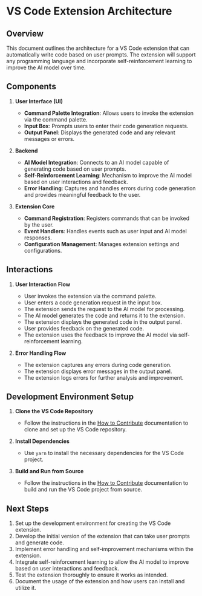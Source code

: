 # VS Code Extension Architecture

## Overview
This document outlines the architecture for a VS Code extension that can automatically write code based on user prompts. The extension will support any programming language and incorporate self-reinforcement learning to improve the AI model over time.

## Components
1. **User Interface (UI)**
   - **Command Palette Integration**: Allows users to invoke the extension via the command palette.
   - **Input Box**: Prompts users to enter their code generation requests.
   - **Output Panel**: Displays the generated code and any relevant messages or errors.

2. **Backend**
   - **AI Model Integration**: Connects to an AI model capable of generating code based on user prompts.
   - **Self-Reinforcement Learning**: Mechanism to improve the AI model based on user interactions and feedback.
   - **Error Handling**: Captures and handles errors during code generation and provides meaningful feedback to the user.

3. **Extension Core**
   - **Command Registration**: Registers commands that can be invoked by the user.
   - **Event Handlers**: Handles events such as user input and AI model responses.
   - **Configuration Management**: Manages extension settings and configurations.

## Interactions
1. **User Interaction Flow**
   - User invokes the extension via the command palette.
   - User enters a code generation request in the input box.
   - The extension sends the request to the AI model for processing.
   - The AI model generates the code and returns it to the extension.
   - The extension displays the generated code in the output panel.
   - User provides feedback on the generated code.
   - The extension uses the feedback to improve the AI model via self-reinforcement learning.

2. **Error Handling Flow**
   - The extension captures any errors during code generation.
   - The extension displays error messages in the output panel.
   - The extension logs errors for further analysis and improvement.

## Development Environment Setup
1. **Clone the VS Code Repository**
   - Follow the instructions in the [How to Contribute](https://github.com/microsoft/vscode/wiki/How-to-Contribute) documentation to clone and set up the VS Code repository.

2. **Install Dependencies**
   - Use `yarn` to install the necessary dependencies for the VS Code project.

3. **Build and Run from Source**
   - Follow the instructions in the [How to Contribute](https://github.com/microsoft/vscode/wiki/How-to-Contribute#build-and-run-from-source) documentation to build and run the VS Code project from source.

## Next Steps
1. Set up the development environment for creating the VS Code extension.
2. Develop the initial version of the extension that can take user prompts and generate code.
3. Implement error handling and self-improvement mechanisms within the extension.
4. Integrate self-reinforcement learning to allow the AI model to improve based on user interactions and feedback.
5. Test the extension thoroughly to ensure it works as intended.
6. Document the usage of the extension and how users can install and utilize it.
